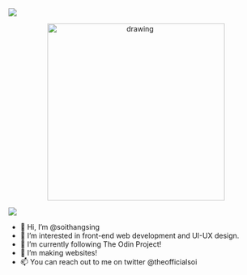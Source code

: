 <a align="center" href="https://github.com/soithangsing">
  <img align="center" src="https://github-readme-stats.vercel.app/api/top-langs/?username=soithangsing&theme=cobalt2" />
</a>

<p align="center">
    <img src="https://github.com/soithangsing/soithangsing/blob/main/powerup.gif" alt="drawing" width="350" height="350"/>
</p>

<a align="center" href="https://github.com/soithangsing">
  <img align="center" src="https://github-readme-stats.vercel.app/api?username=soithangsing&hide=stars&show_icons=true&theme=cobalt2" />
</a>

<!--- ![](https://github.com/soithangsing/soithangsing/blob/main/powerup.gif) --->



- 👋 Hi, I’m @soithangsing
- 👀 I’m interested in front-end web development and UI-UX design. 
- 🌱 I’m currently following The Odin Project!
- 💞️ I’m making websites!
- 📫 You can reach out to me on twitter @theofficialsoi

<!---
soithangsing/soithangsing is a ✨ special ✨ repository because its `README.md` (this file) appears on your GitHub profile.
You can click the Preview link to take a look at your changes.
--->
